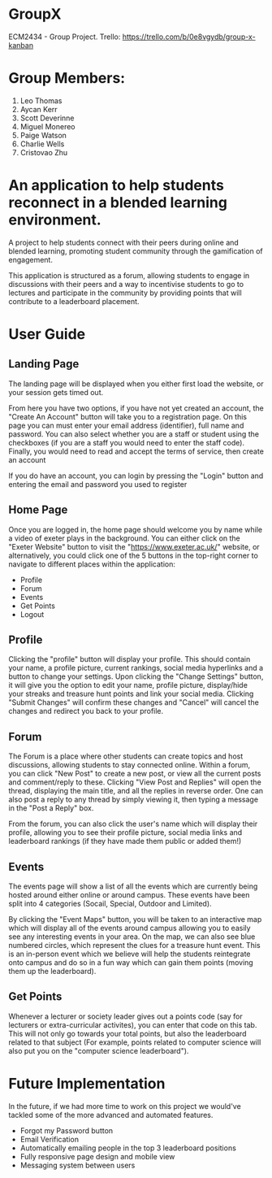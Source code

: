 # GroupX
ECM2434 - Group Project.
Trello: https://trello.com/b/0e8vgydb/group-x-kanban

# Group Members:
1. Leo Thomas
2. Aycan Kerr
3. Scott Deverinne
4. Miguel Monereo
5. Paige Watson
6. Charlie Wells
7. Cristovao Zhu


# An application to help students reconnect in a blended learning environment.

A project to help students connect with their peers during online and blended learning, promoting student community through the gamification of engagement.

This application is structured as a forum, allowing students to engage in discussions with their peers and a way to incentivise students to go to lectures and participate in the community by providing points that will contribute to a leaderboard placement.



# User Guide

## Landing Page
The landing page will be displayed when you either first load the website, or your session gets timed out.

From here you have two options, if you have not yet created an account, the "Create An Account" button will take you
to a registration page. On this page you can must enter your email address (identifier), full name and password.
You can also select whether you are a staff or student using the checkboxes (if you are a staff you would need to enter the staff code).
Finally, you would need to read and accept the terms of service, then create an account

If you do have an account, you can login by pressing the "Login" button and entering the email and password you used to register 


## Home Page
Once you are logged in, the home page should welcome you by name while a video of exeter plays in the background.
You can either click on the "Exeter Website" button to visit the "https://www.exeter.ac.uk/" website,
or alternatively, you could click one of the 5 buttons in the top-right corner to navigate to different places within the application:
* Profile
* Forum
* Events
* Get Points
* Logout


## Profile
Clicking the "profile" button will display your profile. This should contain your name, a profile picture, current rankings, social media hyperlinks
and a button to change your settings.
Upon clicking the "Change Settings" button, it will give you the option to edit your name, profile picture, display/hide your streaks and treasure hunt points
and link your social media. Clicking "Submit Changes" will confirm these changes and "Cancel" will cancel the changes and redirect you back to your profile.


## Forum
The Forum is a place where other students can create topics and host discussions, allowing students to stay connected online. 
Within a forum, you can click "New Post" to create a new post, or view all the current posts and comment/reply to these.
Clicking "View Post and Replies" will open the thread, displaying the main title, and all the replies in reverse order. 
One can also post a reply to any thread by simply viewing it, then typing a message in the "Post a Reply" box.

From the forum, you can also click the user's name which will display their profile, allowing you to see their profile picture,
social media links and leaderboard rankings (if they have made them public or added them!)


## Events
The events page will show a list of all the events which are currently being hosted around either online or around campus.
These events have been split into 4 categories (Socail, Special, Outdoor and Limited).

By clicking the "Event Maps" button, you will be taken to an interactive map which will display all of the events around campus
allowing you to easily see any interesting events in your area.
On the map, we can also see blue numbered circles, which represent the clues for a treasure hunt event. This is an in-person event
which we believe will help the students reintegrate onto campus and do so in a fun way which can gain them points (moving them up the leaderboard).


## Get Points
Whenever a lecturer or society leader gives out a points code (say for lecturers or extra-curricular activites), you can enter that code on this tab.
This will not only go towards your total points, but also the leaderboard related to that subject (For example, points related to computer science
will also put you on the "computer science leaderboard").



# Future Implementation
In the future, if we had more time to work on this project we would've tackled some of the more advanced
and automated features.
* Forgot my Password button
* Email Verification
* Automatically emailing people in the top 3 leaderboard positions
* Fully responsive page design and mobile view
* Messaging system between users
